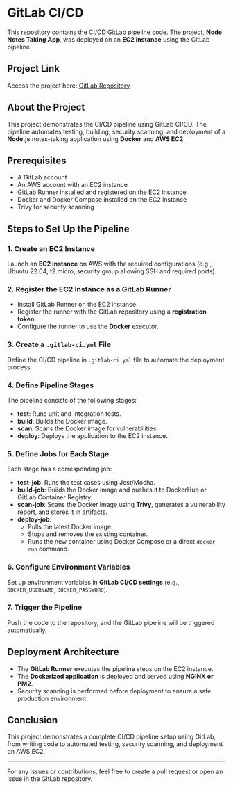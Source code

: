 # GitLab CI/CD

This repository contains the CI/CD GitLab pipeline code. The project, **Node Notes Taking App**, was deployed on an **EC2 instance** using the GitLab pipeline.

## Project Link
Access the project here: [GitLab Repository](https://gitlab.com/devops9014809/node-todo-cicd)

## About the Project
This project demonstrates the CI/CD pipeline using GitLab CI/CD. The pipeline automates testing, building, security scanning, and deployment of a **Node.js** notes-taking application using **Docker** and **AWS EC2**.

## Prerequisites
- A GitLab account
- An AWS account with an EC2 instance
- GitLab Runner installed and registered on the EC2 instance
- Docker and Docker Compose installed on the EC2 instance
- Trivy for security scanning

## Steps to Set Up the Pipeline

### 1. Create an EC2 Instance
Launch an **EC2 instance** on AWS with the required configurations (e.g., Ubuntu 22.04, t2.micro, security group allowing SSH and required ports).

### 2. Register the EC2 Instance as a GitLab Runner
- Install GitLab Runner on the EC2 instance.
- Register the runner with the GitLab repository using a **registration token**.
- Configure the runner to use the **Docker** executor.

### 3. Create a `.gitlab-ci.yml` File
Define the CI/CD pipeline in `.gitlab-ci.yml` file to automate the deployment process.

### 4. Define Pipeline Stages
The pipeline consists of the following stages:
  - **test**: Runs unit and integration tests.
  - **build**: Builds the Docker image.
  - **scan**: Scans the Docker image for vulnerabilities.
  - **deploy**: Deploys the application to the EC2 instance.

### 5. Define Jobs for Each Stage
Each stage has a corresponding job:
- **test-job**: Runs the test cases using Jest/Mocha.
- **build-job**: Builds the Docker image and pushes it to DockerHub or GitLab Container Registry.
- **scan-job**: Scans the Docker image using **Trivy**, generates a vulnerability report, and stores it in artifacts.
- **deploy-job**:
  - Pulls the latest Docker image.
  - Stops and removes the existing container.
  - Runs the new container using Docker Compose or a direct `docker run` command.

### 6. Configure Environment Variables
Set up environment variables in **GitLab CI/CD settings** (e.g., `DOCKER_USERNAME`, `DOCKER_PASSWORD`).

### 7. Trigger the Pipeline
Push the code to the repository, and the GitLab pipeline will be triggered automatically.

## Deployment Architecture
- The **GitLab Runner** executes the pipeline steps on the EC2 instance.
- The **Dockerized application** is deployed and served using **NGINX or PM2**.
- Security scanning is performed before deployment to ensure a safe production environment.

## Conclusion
This project demonstrates a complete CI/CD pipeline setup using GitLab, from writing code to automated testing, security scanning, and deployment on AWS EC2.

---
For any issues or contributions, feel free to create a pull request or open an issue in the GitLab repository.
